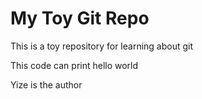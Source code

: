 # My Toy Git Repo

This is a toy repository for learning about git

This code can print hello world

Yize is the author